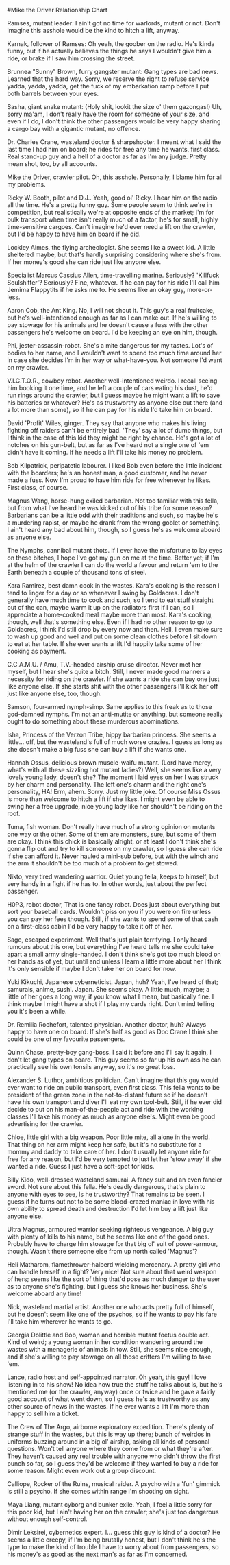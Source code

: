 #Mike the Driver Relationship Chart

Ramses, mutant leader:
I ain't got no time for warlords, mutant or not. Don't imagine this asshole would be the kind to hitch a lift, anyway.

Karnak, follower of Ramses:
Oh yeah, the goober on the radio. He's kinda funny, but if he actually believes the things he says I wouldn't give him a ride, or brake if I saw him crossing the street.

Brunnea "Sunny" Brown, furry gangster mutant:
Gang types are bad news. Learned that the hard way. Sorry, we reserve the right to refuse service yadda, yadda, yadda, get the fuck of my embarkation ramp before I put both barrels between your eyes.

Sasha, giant snake mutant:
(Holy shit, lookit the size o' them gazongas!) Uh, sorry ma'am, I don't really have the room for someone of your size, and even if I do, I don't think the other passengers would be very happy sharing a cargo bay with a gigantic mutant, no offence.

Dr. Charles Crane, wasteland doctor & sharpshooter.
I meant what I said the last time I had him on board; he rides for free any time he wants, first class. Real stand-up guy and a hell of a doctor as far as I'm any judge. Pretty mean shot, too, by all accounts.

Mike the Driver, crawler pilot.
Oh, this asshole. Personally, I blame him for all my problems.

Ricky W. Booth, pilot and D.J..
Yeah, good ol' Ricky. I hear him on the radio all the time. He's a pretty funny guy. Some people seem to think we're in competition, but realistically we're at opposite ends of the market; I'm for bulk transport when time isn't really much of a factor, he's for small, highly time-sensitive cargoes. Can't imagine he'd ever need a lift on the crawler, but I'd be happy to have him on board if he did.

Lockley Aimes, the flying archeologist.
She seems like a sweet kid. A little sheltered maybe, but that's hardly surprising considering where she's from. If her money's good she can ride just like anyone else.

Specialist Marcus Cassius Allen, time-travelling marine.
Seriously?
'Killfuck Soulshitter'?
Seriously?
Fine, whatever. If he can pay for his ride I'll call him Jemima Flappytits if he asks me to. He seems like an okay guy, more-or-less.

Aaron Cob, the Ant King.
No, I will not shout it.
This guy's a real fruitcake, but he's well-intentioned enough as far as I can make out. If he's willing to pay stowage for his animals and he doesn't cause a fuss with the other passengers he's welcome on board. I'd be keeping an eye on him, though.

Phi, jester-assassin-robot.
She's a mite dangerous for my tastes. Lot's of bodies to her name, and I wouldn't want to spend too much time around her in case she decides I'm in her way or what-have-you. Not someone I'd want on my crawler.

V.I.C.T.O.R., cowboy robot.
Another well-intentioned weirdo. I recall seeing him booking it one time, and he left a couple of cars eating his dust, he'd run rings around the crawler, but I guess maybe he might want a lift to save his batteries or whatever? He's as trustworthy as anyone else out there (and a lot more than some), so if he can pay for his ride I'd take him on board.

David 'Profit' Wiles, ginger.
They say that anyone who makes his living fighting off raiders can't be entirely bad.
'They' say a lot of dumb things, but I think in the case of this kid they might be right by chance. He's got a lot of notches on his gun-belt, but as far as I've heard not a single one of 'em didn't have it coming. If he needs a lift I'll take his money no problem.

Bob Kilpatrick, peripatetic labourer.
I liked Bob even before the little incident with the boarders; he's an honest man, a good customer, and he never made a fuss. Now I'm proud to have him ride for free whenever he likes. First class, of course.

Magnus Wang, horse-hung exiled barbarian.
Not too familiar with this fella, but from what I've heard he was kicked out of his tribe for some reason? Barbarians can be a little odd with their traditions and such, so maybe he's a murdering rapist, or maybe he drank from the wrong goblet or something. I ain't heard any bad about him, though, so I guess he's as welcome aboard as anyone else.

The Nymphs, cannibal mutant thots.
If I ever have the misfortune to lay eyes on these bitches, I hope I've got my gun on me at the time. Better yet; if I'm at the helm of the crawler I can do the world a favour and return 'em to the Earth beneath a couple of thousand tons of steel.

Kara Ramirez, best damn cook in the wastes.
Kara's cooking is the reason I tend to linger for a day or so whenever I swing by Goldacres. I don't generally have much time to cook and such, so I tend to eat stuff straight out of the can, maybe warm it up on the radiators first if I can, so I appreciate a home-cooked meal maybe more than most. Kara's cooking, though, well that's something else. Even if I had no other reason to go to Goldacres, I think I'd still drop by every now and then. Hell, I even make sure to wash up good and well and put on some clean clothes before I sit down to eat at her table. If she ever wants a lift I'd happily take some of her cooking as payment.

C.C.A.M.U. / Amu, T.V.-headed airship cruise director.
Never met her myself, but I hear she's quite a bitch. Still, I never made good manners a necessity for riding on the crawler. If she wants a ride she can buy one just like anyone else. If she starts shit with the other passengers I'll kick her off just like anyone else, too, though.

Samson, four-armed nymph-simp.
Same applies to this freak as to those god-damned nymphs. I'm not an anti-mutite or anything, but someone really ought to do something about these murderous abominations.

Isha, Princess of the Verzon Tribe, hippy barbarian princess.
She seems a little… off, but the wasteland's full of much worse crazies. I guess as long as she doesn't make a big fuss she can buy a lift if she wants one.

Hannah Ossus, delicious brown muscle-waifu mutant.
(Lord have mercy, what's with all these sizzling hot mutant ladies?) Well, she seems like a very lovely young lady, doesn't she? The moment I laid eyes on her I was struck by her charm and personality. The left one's charm and the right one's personality, HA!
Erm, ahem. Sorry. Just my little joke. Of course Miss Ossus is more than welcome to hitch a lift if she likes. I might even be able to swing her a free upgrade, nice young lady like her shouldn't be riding on the roof.

Tuma, fish woman.
Don't really have much of a strong opinion on mutants one way or the other. Some of them are monsters, sure, but some of them are okay. I think this chick is basically alright, or at least I don't think she's gonna flip out and try to kill someone on my crawler, so I guess she can ride if she can afford it. Never hauled a mini-sub before, but with the winch and the arm it shouldn't be too much of a problem to get stowed.

Nikto, very tired wandering warrior.
Quiet young fella, keeps to himself, but very handy in a fight if he has to. In other words, just about the perfect passenger.

H0P3, robot doctor,
That is one fancy robot. Does just about everything but sort your baseball cards. Wouldn't piss on you if you were on fire unless you can pay her fees though. Still, if she wants to spend some of that cash on a first-class cabin I'd be very happy to take it off of her.

Sage, escaped experiment.
Well that's just plain terrifying. I only heard rumours about this one, but everything I've heard tells me she could take apart a small army single-handed. I don't think she's got too much blood on her hands as of yet, but until and unless I learn a little more about her I think it's only sensible if maybe I don't take her on board for now.

Yuki Kikuchi, Japanese cyberneticist.
Japan, huh? Yeah, I've heard of that; samurais, anime, sushi. Japan.
She seems okay. A little much, maybe; a little of her goes a long way, if you know what I mean, but basically fine. I think maybe I might have a shot if I play my cards right. Don't mind telling you it's been a while.

Dr. Remilia Rochefort, talented physician.
Another doctor, huh? Always happy to have one on board. If she's half as good as Doc Crane I think she could be one of my favourite passengers.

Quinn Chase, pretty-boy gang-boss.
I said it before and I'll say it again, I don't let gang types on board. This guy seems so far up his own ass he can practically see his own tonsils anyway, so it's no great loss.

Alexander S. Luthor, ambitious politician.
Can't imagine that this guy would ever want to ride on public transport, even first class. This fella wants to be president of the green zone in the not-to-distant future so if he doesn't have his own transport and diver I'll eat my own tool-belt. Still, if he ever did decide to put on his man-of-the-people act and ride with the working classes I'll take his money as much as anyone else's. Might even be good advertising for the crawler.

Chloe, little girl with a big weapon.
Poor little mite, all alone in the world. That thing on her arm might keep her safe, but it's no substitute for a mommy and daddy to take care of her. I don't usually let anyone ride for free for any reason, but I'd be very tempted to just let her 'stow away' if she wanted a ride. Guess I just have a soft-spot for kids.

Billy Kido, well-dressed wasteland samurai.
A fancy suit and an even fancier sword. Not sure about this fella. He's deadly dangerous, that's plain to anyone with eyes to see, Is he trustworthy? That remains to be seen. I guess if he turns out not to be some blood-crazed maniac in love with his own ability to spread death and destruction I'd let him buy a lift just like anyone else.

Ultra Magnus, armoured warrior seeking righteous vengeance.
A big guy with plenty of kills to his name, but he seems like one of the good ones. Probably have to charge him stowage for that big ol' suit of power-armour, though. Wasn't there someone else from up north called 'Magnus'?

Heli Matharom, flamethrower-halberd wielding mercenary.
A pretty girl who can handle herself in a fight? Very nice! Not sure about that weird weapon of hers; seems like the sort of thing that'd pose as much danger to the user as to anyone she's fighting, but I guess she knows her business. She's welcome aboard any time!

Nick, wasteland martial artist.
Another one who acts pretty full of himself, but he doesn't seem like one of the psychos, so if he wants to pay his fare I'll take him wherever he wants to go.

Georgia Dolittle and Bob, woman and horrible mutant foetus double act.
Kind of weird; a young woman in her condition wandering around the wastes with a menagerie of animals in tow. Still, she seems nice enough, and if she's willing to pay stowage on all those critters I'm willing to take 'em.

Lance, radio host and self-appointed narrator.
Oh yeah, this guy! I love listening in to his show! No idea how true the stuff he talks about is, but he's mentioned me (or the crawler, anyway) once or twice and he gave a fairly good account of what went down, so I guess he's as trustworthy as any other source of news in the wastes. If he ever wants a lift I'm more than happy to sell him a ticket.

The Crew of The Argo, airborne exploratory expedition.
There's plenty of strange stuff in the wastes, but this is way up there; bunch of weirdos in uniforms buzzing around in a big ol' airship, asking all kinds of personal questions. Won't tell anyone where they come from or what they're after. They haven't caused any real trouble with anyone who didn't throw the first punch so far, so I guess they'd be welcome if they wanted to buy a ride for some reason. Might even work out a group discount.

Calliope, Rocker of the Ruins, musical raider.
A psycho with a 'fun' gimmick is still a psycho. If she comes within range I'm shooting on sight.

Maya Liang, mutant cyborg and bunker exile.
Yeah, I feel a little sorry for this poor kid, but I ain't having her on the crawler; she's just too dangerous without enough self-control.

Dimir Leksirei, cybernetics expert.
I… guess this guy is kind of a doctor? He seems a little creepy, if I'm being brutally honest, but I don't think he's the type to make the kind of trouble I have to worry about from passengers, so his money's as good as the next man's as far as I'm concerned.
